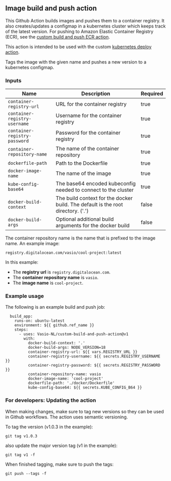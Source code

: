 ## Image build and push action

This Github Action builds images and pushes them to a container registry.
It also creates/updates a configmap in a kubernetes cluster which keeps track of the latest version.
For pushing to Amazon Elastic Container Registry (ECR), see the [custom build and push ECR action](https://github.com/Vasio-NL/custom-build-and-push-ECR-action).

This action is intended to be used with the custom [kubernetes deploy action](https://github.com/Vasio-NL/custom-k8s-deploy-action).

Tags the image with the given name and pushes a new version to a kubernetes configmap.

### Inputs

| Name | Description                                                                     | Required |
| --- |---------------------------------------------------------------------------------| --- |
| `container-registry-url` | URL for the container registry                                                  | true |
| `container-registry-username` | Username for the container registry                                             | true |
| `container-registry-password` | Password for the container registry                                             | true |
| `container-repository-name` | The name of the container repository                                            | true |
| `dockerfile-path` | Path to the Dockerfile                                                          | true |
| `docker-image-name` | The name of the image                                                           | true |
| `kube-config-base64` | The base64 encoded kubeconfig needed to connect to the cluster                  | true |
| `docker-build-context` | The build context for the docker build. The default is the root directory. ('.') | false |
| `docker-build-args` | Optional additional build arguments for the docker build                        | false |

The container repository name is the name that is prefixed to the image name. An example image:

`registry.digitalocean.com/vasio/cool-project:latest`

In this example:
- The <b>registry url</b> is `registry.digitalocean.com`.
- The <b>container repository name</b> is `vasio`.
- The <b>image name</b> is `cool-project`.

### Example usage

The following is an example build and push job:

```
  build_app:
    runs-on: ubuntu-latest
    environment: ${{ github.ref_name }}
    steps:
      - uses: Vasio-NL/custom-build-and-push-action@v1
        with:
          docker-build-context: '.'
          docker-build-args: NODE_VERSION=18
          container-registry-url: ${{ vars.REGISTRY_URL }}
          container-registry-username: ${{ secrets.REGISTRY_USERNAME }}
          container-registry-password: ${{ secrets.REGISTRY_PASSWORD }}
          container-repository-name: vasio
          docker-image-name: 'cool-project'
          dockerfile-path: './docker/Dockerfile'
          kube-config-base64: ${{ secrets.KUBE_CONFIG_B64 }}
```

### For developers: Updating the action
When making changes, make sure to tag new versions so they can be used in Github workflows. The action uses semantic versioning.

To tag the version (v1.0.3 in the example):

`git tag v1.0.3`

also update the major version tag (v1 in the example):

`git tag v1 -f`

When finished tagging, make sure to push the tags:

`git push --tags -f`
